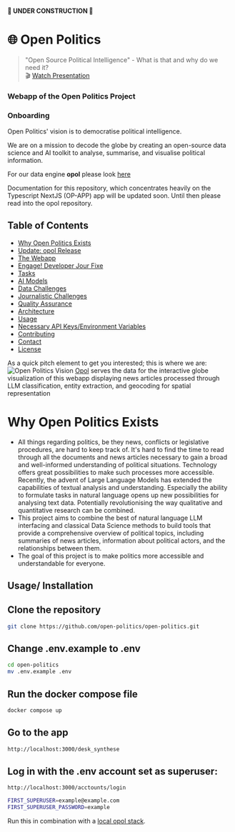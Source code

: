 #### 🚧 UNDER CONSTRUCTION 🚧
# 🌐 Open Politics 
> "Open Source Political Intelligence" - What is that and why do we need it?  
🎬 [Watch Presentation](https://media.ccc.de/v/dg-111)
### Webapp of the Open Politics Project
 

### Onboarding
Open Politics' vision is to democratise political intelligence. 

We are on a mission to decode the globe by creating an open-source data science and AI toolkit to analyse, summarise, and visualise political information.

For our data engine **opol** please look [here](https://github.com/open-politics/opol)

Documentation for this repository, which concentrates heavily on the Typescript NextJS (OP-APP) app will be updated soon. Until then please read into the opol repository.

## Table of Contents
- [Why Open Politics Exists](#why-open-politics-exists)
- [Update: opol Release](#update-opol-release)
- [The Webapp](#the-webapp)
- [Engage! Developer Jour Fixe](#engage-developer-jour-fixe)
- [Tasks](#tasks)
- [AI Models](#ai-models)
- [Data Challenges](#data-challenges)
- [Journalistic Challenges](#journalistic-challenges)
- [Quality Assurance](#quality-assurance)
- [Architecture](#architecture)
- [Usage](#usage)
- [Necessary API Keys/Environment Variables](#necessary-api-keysenvironment-variables)
- [Contributing](#contributing)
- [Contact](#contact)
- [License](#license)

As a quick pitch element to get you interested; this is where we are:
![Open Politics Vision](.github/assets/images/opol-data-on-globe.png)
[Opol](https://github.com/open-politics/opol) serves the data for the interactive globe visualization of this webapp displaying news articles processed through LLM classification, entity extraction, and geocoding for spatial representation

# Why Open Politics Exists
- All things regarding politics, be they news, conflicts or legislative procedures, are hard to keep track of. It's hard to find the time to read through all the documents and news articles necessary to gain a broad and well-informed understanding of political situations. Technology offers great possibilities to make such processes more accessible. Recently, the advent of Large Language Models has extended the capabilities of textual analysis and understanding. Especially the ability to formulate tasks in natural language opens up new possibilities for analysing text data. Potentially revolutionising the way qualitative and quantitative research can be combined.
- This project aims to combine the best of natural language LLM interfacing and classical Data Science methods to build tools that provide a comprehensive overview of political topics, including summaries of news articles, information about political actors, and the relationships between them.
- The goal of this project is to make politics more accessible and understandable for everyone.




## Usage/ Installation
## Clone the repository
```bash
git clone https://github.com/open-politics/open-politics.git
```

## Change .env.example to .env
```bash
cd open-politics
mv .env.example .env
```

## Run the docker compose file
```bash
docker compose up
```

## Go to the app
```bash
http://localhost:3000/desk_synthese
```

## Log in with the .env account set as superuser:
```bash
http://localhost:3000/acctounts/login
```
```bash 
FIRST_SUPERUSER=example@example.com
FIRST_SUPERUSER_PASSWORD=example
```

Run this in combination with a [local opol stack](https://github.com/open-politics/opol/blob/main/opol/stack/README.md).